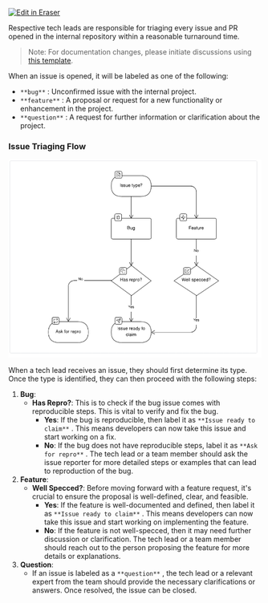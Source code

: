 <p><a target="_blank" href="https://app.eraser.io/workspace/TxquDrc8BqCod8F78rv2" id="edit-in-eraser-github-link"><img alt="Edit in Eraser" src="https://firebasestorage.googleapis.com/v0/b/second-petal-295822.appspot.com/o/images%2Fgithub%2FOpen%20in%20Eraser.svg?alt=media&amp;token=968381c8-a7e7-472a-8ed6-4a6626da5501"></a></p>

Respective tech leads are responsible for triaging every issue and PR opened in the internal repository within a reasonable turnaround time.

>  Note: For documentation changes, please initiate discussions using [﻿this template](https://github.com/company/internal-repo/discussions/new?category=ideas). 

When an issue is opened, it will be labeled as one of the following:

- `**bug**`  : Unconfirmed issue with the internal project.
- `**feature**`  : A proposal or request for a new functionality or enhancement in the project.
- `**question**`  : A request for further information or clarification about the project.
### Issue Triaging Flow
![Triage Flow](/.eraser/TxquDrc8BqCod8F78rv2___reS6fUv66LcKWYn8yV2OvCPvwSm2___---figure---Bzy1l8Z7tRHjJQ1QUEguL---figure---PC72Pg5SgOPWn7TLrVkoBg.png "Triage Flow")

When a tech lead receives an issue, they should first determine its type. Once the type is identified, they can then proceed with the following steps:

1. **Bug**:
    - **Has Repro?**: This is to check if the bug issue comes with reproducible steps. This is vital to verify and fix the bug.
        - **Yes**: If the bug is reproducible, then label it as `**Issue ready to claim**`  . This means developers can now take this issue and start working on a fix.
        - **No**: If the bug does not have reproducible steps, label it as `**Ask for repro**`  . The tech lead or a team member should ask the issue reporter for more detailed steps or examples that can lead to reproduction of the bug.
2. **Feature**:
    - **Well Specced?**: Before moving forward with a feature request, it's crucial to ensure the proposal is well-defined, clear, and feasible.
        - **Yes**: If the feature is well-documented and defined, then label it as `**Issue ready to claim**`  . This means developers can now take this issue and start working on implementing the feature.
        - **No**: If the feature is not well-specced, then it may need further discussion or clarification. The tech lead or a team member should reach out to the person proposing the feature for more details or explanations.
3. **Question**:
    - If an issue is labeled as a `**question**`  , the tech lead or a relevant expert from the team should provide the necessary clarifications or answers. Once resolved, the issue can be closed.



<!--- Eraser file: https://app.eraser.io/workspace/TxquDrc8BqCod8F78rv2 --->